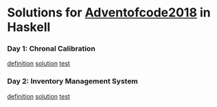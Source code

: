 # Solutions for [Adventofcode2018](http://adventofcode.com/2018) in Haskell

### Day 1: Chronal Calibration
[definition](http://adventofcode.com/2018/day/1) [solution](src/Day1.hs) [test](tests/Day1Test.hs)
### Day 2: Inventory Management System
[definition](http://adventofcode.com/2018/day/2) [solution](src/Day2.hs) [test](tests/Day2Test.hs)
